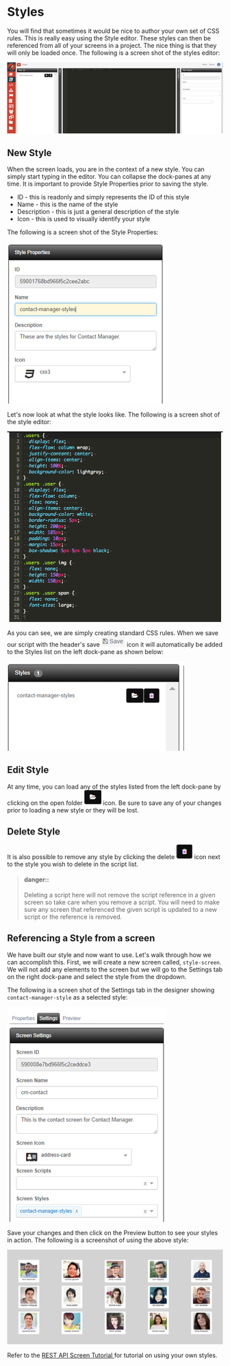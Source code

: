 # Styles

You will find that sometimes it would be nice to author your own set of CSS rules. This is really easy using the Style editor. These styles can then be referenced from all of your screens in a project. The nice thing is that they will only be loaded once. The following is a screen shot of the styles editor:

![Styles screen](../../assets/images/styles.png)

## New Style

When the screen loads, you are in the context of a new style. You can simply start typing in the editor. You can collapse the dock-panes at any time. It is important to provide Style Properties prior to saving the style. 

* ID - this is readonly and simply represents the ID of this style
* Name - this is the name of the style 
* Description - this is just a general description of the style
* Icon - this is used to visually identify your style

The following is a screen shot of the Style Properties:

![Style Properties](../../assets/images/style-properties.png)

Let's now look at what the style looks like. The following is a screen shot of the style editor:

![Style Editor](../../assets/images/style-editor.png)

As you can see, we are simply creating standard CSS rules. When we save our script with the header's save ![Script Editor](../../assets/images/button-save.png) icon it will automatically be added to the Styles list on the left dock-pane as shown below:

![Styles List](../../assets/images/styles-list.png)

## Edit Style

At any time, you can load any of the styles listed from the left dock-pane by clicking on the open folder ![Script Editor](../../assets/images/button-folder-open.png) icon. Be sure to save any of your changes prior to loading a new style or they will be lost.

## Delete Style

It is also possible to remove any style by clicking the delete ![Script Editor](../../assets/images/button-delete-black.png) icon next to the style you wish to delete in the script list. 
> #### danger::
> Deleting a script here will not remove the script reference in a given screen so take care when you remove a script. You will need to make sure any screen that referenced the given script is updated to a new script or the reference is removed.

## Referencing a Style from a screen

We have built our style and now want to use. Let's walk through how we can accomplish this. First, we will create a new screen called, `style-screen`. We will not add any elements to the screen but we will go to the Settings tab on the right dock-pane and select the style from the dropdown.

The following is a screen shot of the Settings tab in the designer showing `contact-manager-style` as a selected style:

![Style Reference](../../assets/images/style-reference.png)

Save your changes and then click on the Preview button to see your styles in action. The following is a screenshot of using the above style:

![Style Execution](../../assets/images/randomusers-preview.png)

Refer to the [ REST API Screen Tutorial ](../../tutorials/randomuser-screen.md) for tutorial on using your own styles.

